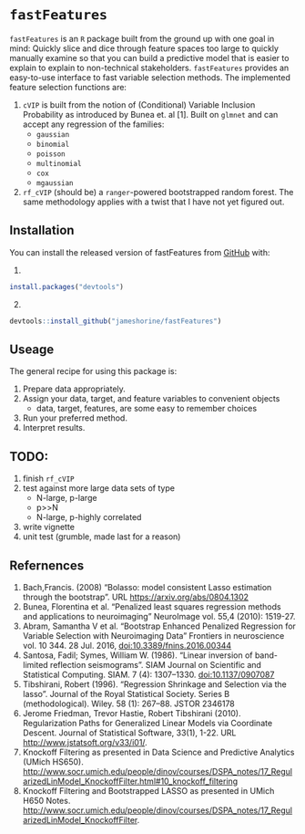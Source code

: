 
<!-- README.md is generated from README.Rmd. Please edit that file -->

# `fastFeatures`

`fastFeatures` is an `R` package built from the ground up with one goal
in mind: Quickly slice and dice through feature spaces too large to
quickly manually examine so that you can build a predictive model that
is easier to explain to explain to non-technical stakeholders.
`fastFeatures` provides an easy-to-use interface to fast variable
selection methods. The implemented feature selection functions are:

1.  `cVIP` is built from the notion of (Conditional) Variable Inclusion
    Probability as introduced by Bunea et. al \[1\]. Built on `glmnet`
    and can accept any regression of the families:
      - `gaussian`
      - `binomial`
      - `poisson`
      - `multinomial`
      - `cox`
      - `mgaussian`
2.  `rf_cVIP` (should be) a `ranger`-powered bootstrapped random forest.
    The same methodology applies with a twist that I have not yet
    figured out.

## Installation

You can install the released version of fastFeatures from
[GitHub](https://github.com/) with:

1.  
<!-- end list -->

``` r
install.packages("devtools")
```

2.  
<!-- end list -->

``` r
devtools::install_github("jameshorine/fastFeatures")
```

## Useage

The general recipe for using this package is:

1.  Prepare data appropriately.
2.  Assign your data, target, and feature variables to convenient
    objects
      - data, target, features, are some easy to remember choices
3.  Run your preferred method.
4.  Interpret results.

## TODO:

1.  finish `rf_cVIP`
2.  test against more large data sets of type
      - N-large, p-large
      - p\>\>N
      - N-large, p-highly correlated
3.  write vignette
4.  unit test (grumble, made last for a reason)

## Refernences

1.  Bach,Francis. (2008) “Bolasso: model consistent Lasso estimation
    through the bootstrap”. URL <https://arxiv.org/abs/0804.1302>
2.  Bunea, Florentina et al. “Penalized least squares regression methods
    and applications to neuroimaging” NeuroImage vol. 55,4 (2010):
    1519-27.
3.  Abram, Samantha V et al. “Bootstrap Enhanced Penalized Regression
    for Variable Selection with Neuroimaging Data” Frontiers in
    neuroscience vol. 10 344. 28 Jul. 2016,
    <doi:10.3389/fnins.2016.00344>
4.  Santosa, Fadil; Symes, William W. (1986). “Linear inversion of
    band-limited reflection seismograms”. SIAM Journal on Scientific and
    Statistical Computing. SIAM. 7 (4): 1307–1330. <doi:10.1137/0907087>
5.  Tibshirani, Robert (1996). “Regression Shrinkage and Selection via
    the lasso”. Journal of the Royal Statistical Society. Series B
    (methodological). Wiley. 58 (1): 267–88. JSTOR 2346178
6.  Jerome Friedman, Trevor Hastie, Robert Tibshirani (2010).
    Regularization Paths for Generalized Linear Models via Coordinate
    Descent. Journal of Statistical Software, 33(1), 1-22. URL
    <http://www.jstatsoft.org/v33/i01/>.
7.  Knockoff Filtering as presented in Data Science and Predictive
    Analytics (UMich HS650).
    <http://www.socr.umich.edu/people/dinov/courses/DSPA_notes/17_RegularizedLinModel_KnockoffFilter.html#10_knockoff_filtering>
8.  Knockoff Filtering and Bootstrapped LASSO as presented in UMich H650
    Notes.
    <http://www.socr.umich.edu/people/dinov/courses/DSPA_notes/17_RegularizedLinModel_KnockoffFilter>.
